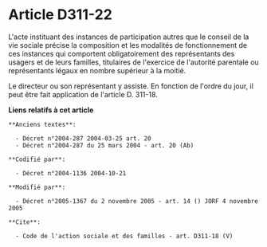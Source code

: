 # Article D311-22

L'acte instituant des instances de participation autres que le conseil de la vie sociale précise la composition et les
modalités de fonctionnement de ces instances qui comportent obligatoirement des représentants des usagers et de leurs
familles, titulaires de l'exercice de l'autorité parentale ou représentants légaux en nombre supérieur à la moitié. 

Le directeur ou son représentant y assiste. En fonction de l'ordre du jour, il peut être fait application de l'article D.
311-18.

**Liens relatifs à cet article**

	**Anciens textes**:

	  - Décret n°2004-287 2004-03-25 art. 20
	  - Décret n°2004-287 du 25 mars 2004 - art. 20 (Ab)

	**Codifié par**:

	  - Décret n°2004-1136 2004-10-21

	**Modifié par**:

	  - Décret n°2005-1367 du 2 novembre 2005 - art. 14 () JORF 4 novembre 2005

	**Cite**:

	  - Code de l'action sociale et des familles - art. D311-18 (V)

